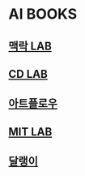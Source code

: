# AI BOOKS

## [맥락 LAB](/books/맥락/)
## [CD LAB](/books/CD랩/)
## [아트플로우](/books/CD랩/)
## [MIT LAB](/books/MIT/)
## [달랭이](/books/달팽이/)
